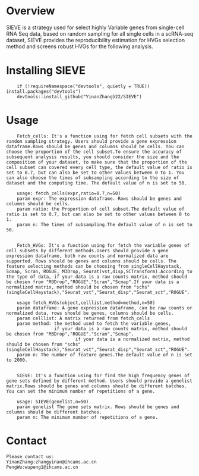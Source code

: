 # Overview
   SIEVE is a strategy used for select highly Variable genes from single-cell RNA Seq data, based on random sampling for all single cells in a scRNA-seq dataset, SIEVE provides the reproducibility estimation for HVGs selection method and screens robust HVGs for the following analysis.

# Installing SIEVE
		if (!requireNamespace("devtools", quietly = TRUE)) install.packages("devtools")
		devtools::install_github("YinanZhang522/SIEVE")

# Usage
		Fetch_cells: It's a function using for fetch cell subsets with the random sampling strategy. Users should provide a gene expression dataframe.Rows should be genes and columns should be cells. You can choose the proportion of the cell subset.To ensure the accuracy of subsequent analysis results, you should consider the size and the composition of your dataset, to make sure that the proportion of the cell subset can covered every cell type, the default value of ratio is set to 0.7, but can also be set to other values between 0 to 1. You can also choose the times of subsampling according to the size of dataset and the computing time. The default value of n is set to 50. 
   
		usage: fetch_cells(expr,ratio=0.7,n=50)
		param expr: The expression dataframe. Rows should be genes and columns should be cells.
		param ratio: the Proportion of cell subset.The default value of ratio is set to 0.7, but can also be set to other values between 0 to 1.
		param n: The times of subsampling.The default value of n is set to 50.  

  
		Fetch_HVGs: It's a function using for fetch the variable genes of cell subsets by different methods.Users should provide a gene expression dataframe, both raw counts and normalized data are supported. Rows should be genes and columns should be cells. The feature selecting methods can be choosing from singleCellHaystack, Scmap, Scran, ROGUE, M3Drop, Seurat(vst,disp,SCTransform).According to the type of data, if your data is a raw counts matrix, method should be chosen from "M3Drop","ROGUE","Scran","Scmap".If your data is a normalized matrix, method should be chosen from "schs"(singleCellHaystack),"Seurat_vst","Seurat_disp","Seurat_sct","ROGUE".
				
		usage fetch_HVGs(object,celllist,method=method,n=50)
		param dataframe: A gene expression dataframe, can be raw counts or normalized data, rows should be genes, columns should be cells.
		param celllist: A matrix returned from fetch_cells
		param method: the method used to fetch the variable genes,
		              if your data is a raw counts matrix, method should be chosen from "M3Drop","ROGUE","Scran","Scmap".
                              if your data is a normalized matrix, method should be chosen from "schs"(singleCellHaystack),"Seurat_vst","Seurat_disp","Seurat_sct","ROGUE".
		param n: The number of feature genes.The default value of n is set to 2000.


		SIEVE: It's a function using for find the high frequency genes of gene sets defined by different method. Users should provide a genelist matrix.Rows should be genes and columns should be different batches. You can set the minimum number of repetitions of a gene. 

		usage: SIEVE(genelist,n=50)
		param genelist The gene sets matrix. Rows should be genes and columns should be different batches.
		param n: The minimum number of repetitions of a gene.




# Contact
	Please contact us:
	YinanZhang:zhangyinan@ihcams.ac.cn
	PengWu:wupeng1@ihcams.ac.cn
